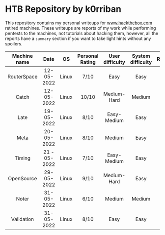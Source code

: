 # HTB Repository by k0rriban
This repository contains my personal writeups for www.hackthebox.com retired machines. These writeups are reports of my work while performing pentests to the machines, not tutorials about hacking them, however, all the reports have a `summary` section if you want to take light hints without any spoilers.

| Machine name | Date | OS | Personal Rating | User difficulty | System difficulty | Retired |
| :-: | :-: | :-: | :-: | :-: | :-: | :-: |
| RouterSpace | 12-05-2022 | Linux | 7/10 | Easy | Easy | No |
| Catch | 12-05-2022 | Linux | 10/10 | Medium-Hard | Medium | No |
| Late | 19-05-2022 | Linux | 8/10 | Easy-Medium | Easy | No |
| Meta | 20-05-2022 | Linux | 8/10 | Medium | Easy | No |
| Timing | 21 - 05-2022 | Linux | 7/10 | Easy-Medium | Easy | No |
| OpenSource | 29-05-2022 | Linux | 9/10 | Medium-Hard | Easy | No |
| Noter | 31-05-2022 | Linux | 6/10 | Medium | Medium | No |
| Validation | 31-05-2022 | Linux | 8/10 | Easy | Easy | Yes |

